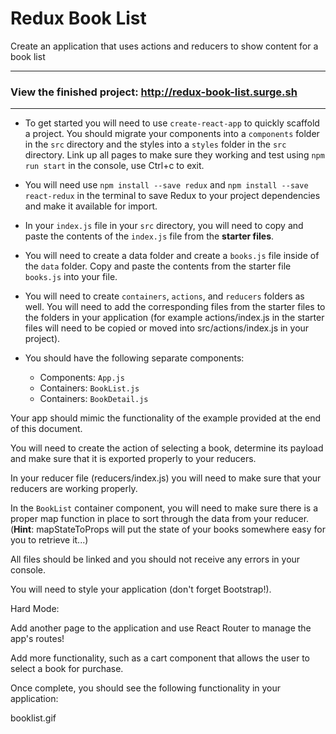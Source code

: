 # Redux Book List

Create an application that uses actions and reducers to show content for a book list

---

 ### View the finished project: http://redux-book-list.surge.sh

---

* To get started you will need to use `create-react-app` to quickly scaffold a project. You should migrate your components into a `components` folder in the `src` directory and the styles into a `styles` folder in the `src` directory. Link up all pages to make sure they working and test using `npm run start` in the console, use Ctrl+c to exit.

* You will need use `npm install --save redux` and `npm install --save react-redux` in the terminal to save Redux to your project dependencies and make it available for import.

* In your `index.js` file in your `src` directory, you will need to copy and paste the contents of the `index.js` file from the **starter files**.

* You will need to create a data folder and create a `books.js` file inside of the `data` folder. Copy and paste the contents from the starter file `books.js` into your file.

* You will need to create `containers`, `actions`, and `reducers` folders as well. You will need to add the corresponding files from the starter files to the folders in your application (for example actions/index.js in the starter files will need to be copied or moved into src/actions/index.js in your project).

* You should have the following separate components:

  * Components: `App.js`
  * Containers: `BookList.js`
  * Containers: `BookDetail.js`

Your app should mimic the functionality of the example provided at the end of this document.

You will need to create the action of selecting a book, determine its payload and make sure that it is exported properly to your reducers.

In your reducer file (reducers/index.js) you will need to make sure that your reducers are working properly.

In the `BookList` container component, you will need to make sure there is a proper map function in place to sort through the data from your reducer. (**Hint**: mapStateToProps will put the state of your books somewhere easy for you to retrieve it...)

All files should be linked and you should not receive any errors in your console.

You will need to style your application (don't forget Bootstrap!).

Hard Mode:  

Add another page to the application and use React Router to manage the app's routes!

Add more functionality, such as a cart component that allows the user to select a book for purchase.

Once complete, you should see the following functionality in your application:

booklist.gif